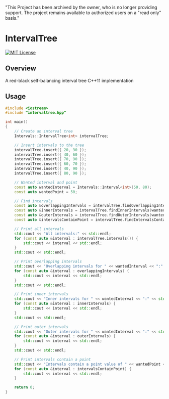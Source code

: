 "This Project has been archived by the owner, who is no longer providing support.  The project remains available to authorized users on a "read only" basis."

# IntervalTree
[![MIT License](https://img.shields.io/badge/license-mit-blue.svg?style=flat)](http://opensource.org/licenses/MIT)

## Overview

A red-black self-balancing interval tree C++11 implementation

## Usage

```c++
#include <iostream>
#include "intervaltree.hpp"

int main()
{
    // Create an interval tree
    Intervals::IntervalTree<int> intervalTree;

    // Insert intervals to the tree
    intervalTree.insert({ 20, 30 });
    intervalTree.insert({ 40, 60 });
    intervalTree.insert({ 70, 90 });
    intervalTree.insert({ 60, 70 });
    intervalTree.insert({ 40, 90 });
    intervalTree.insert({ 80, 90 });

    // Wanted interval and point
    const auto wantedInterval = Intervals::Interval<int>(50, 80);
    const auto wantedPoint = 50;

    // Find intervals
    const auto &overlappingIntervals = intervalTree.findOverlappingIntervals(wantedInterval);
    const auto &innerIntervals = intervalTree.findInnerIntervals(wantedInterval);
    const auto &outerIntervals = intervalTree.findOuterIntervals(wantedInterval);
    const auto &intervalsContainPoint = intervalTree.findIntervalsContainPoint(wantedPoint);

    // Print all intervals
    std::cout << "All intervals:" << std::endl;
    for (const auto &interval : intervalTree.intervals()) {
        std::cout << interval << std::endl;
    }
    std::cout << std::endl;

    // Print overlapping intervals
    std::cout << "Overlapping intervals for " << wantedInterval << ":" << std::endl;
    for (const auto &interval : overlappingIntervals) {
        std::cout << interval << std::endl;
    }
    std::cout << std::endl;

    // Print inner intervals
    std::cout << "Inner intervals for " << wantedInterval << ":" << std::endl;
    for (const auto &interval : innerIntervals) {
        std::cout << interval << std::endl;
    }
    std::cout << std::endl;

    // Print outer intervals
    std::cout << "Outer intervals for " << wantedInterval << ":" << std::endl;
    for (const auto &interval : outerIntervals) {
        std::cout << interval << std::endl;
    }
    std::cout << std::endl;

    // Print intervals contain a point
    std::cout << "Intervals contain a point value of " << wantedPoint << ":" << std::endl;
    for (const auto &interval : intervalsContainPoint) {
        std::cout << interval << std::endl;
    }

    return 0;
}
```
